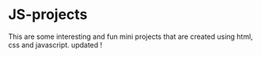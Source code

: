 # JS-projects

This are some interesting and fun mini projects that are created using html, css and javascript. updated !
